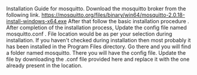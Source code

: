 Installation Guide for mosquitto. 
Download the mosquitto broker from the following link.
https://mosquitto.org/files/binary/win64/mosquitto-2.0.18-install-windows-x64.exe
After that follow the basic installation procedure . After completion of the installation process, Update the config file named mosquitto.conf . File location would be as per your selection during installation.
If you haven't checked during installation then most probably it has been installed in the Program Files directory. Go there and you will find a folder named mosquitto. There you will have the config file. Update the file
by downloading the .conf file provided here and replace it with the one already present in the location. 
